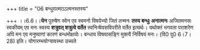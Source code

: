 +++
title = "06 बन्धुरात्माऽऽत्मनस्तस्य"

+++
।।6.6।।**येन** पुरुषेण स्वेन एव स्वमनो विषयेभ्यो जितं तन्मनः **तस्य
बन्धुः अनात्मनः** अजितमनसः स्वकीयम् एव मनः स्वस्य **शत्रुवत् शत्रुत्वे
वर्तेत** स्वनिःश्रेयसविपरीते वर्तेत इत्यर्थः। यथोक्तं भगवता पराशरेण अपि
मन एव मनुष्याणां कारणं बन्धमोक्षयोः। बन्धाय विषयासङ्गि मुक्त्यै
निर्विषयं मनः। (वि0 पु0 6।7।28) इति। योगारम्भयोग्यावस्था उच्यते

